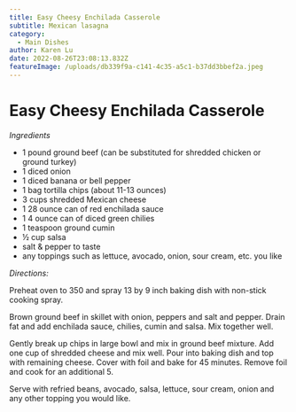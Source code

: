 ```yaml
---
title: Easy Cheesy Enchilada Casserole
subtitle: Mexican lasagna
category:
  - Main Dishes
author: Karen Lu
date: 2022-08-26T23:08:13.832Z
featureImage: /uploads/db339f9a-c141-4c35-a5c1-b37dd3bbef2a.jpeg
---
```

# Easy Cheesy Enchilada Casserole

*Ingredients* 

* 1 pound ground beef (can be substituted for shredded chicken or ground turkey)
* 1 diced onion
* 1 diced banana or bell pepper
* 1 bag tortilla chips (about 11-13 ounces)
* 3 cups shredded Mexican cheese
* 1 28 ounce can of red enchilada sauce
* 1 4 ounce can of diced green chilies
* 1 teaspoon ground cumin
* ½ cup salsa
* salt & pepper to taste
* any toppings such as lettuce, avocado, onion, sour cream, etc. you like

*Directions:*

Preheat oven to 350 and spray 13 by 9 inch baking dish with non-stick cooking spray.

Brown ground beef in skillet with onion, peppers and salt and pepper. Drain fat and add enchilada sauce, chilies, cumin and salsa. Mix together well.

Gently break up chips in large bowl and mix in ground beef mixture.  Add one cup of shredded cheese and mix well.  Pour into baking dish and top with remaining cheese.  Cover with foil and bake for 45 minutes.  Remove foil and cook for an additional 5.

Serve with refried beans, avocado, salsa, lettuce, sour cream, onion and any other topping you would like.